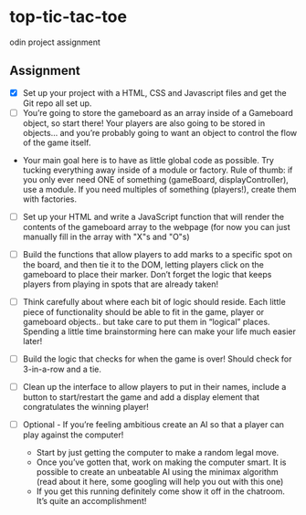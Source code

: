 # top-tic-tac-toe
odin project assignment

## Assignment

- [x] Set up your project with a HTML, CSS and Javascript files and get the Git repo all set up.
- [ ] You’re going to store the gameboard as an array inside of a Gameboard object, so start there! Your players are also going to be stored in objects… and you’re probably going to want an object to control the flow of the game itself.

- Your main goal here is to have as little global code as possible. Try tucking everything away inside of a module or factory. Rule of thumb: if you only ever need ONE of something (gameBoard, displayController), use a module. If you need multiples of something (players!), create them with factories.

- [ ] Set up your HTML and write a JavaScript function that will render the contents of the gameboard array to the webpage (for now you can just manually fill in the array with "X"s and "O"s)

- [ ] Build the functions that allow players to add marks to a specific spot on the board, and then tie it to the DOM, letting players click on the gameboard to place their marker. Don’t forget the logic that keeps players from playing in spots that are already taken!

- [ ] Think carefully about where each bit of logic should reside. Each little piece of functionality should be able to fit in the game, player or gameboard objects.. but take care to put them in “logical” places. Spending a little time brainstorming here can make your life much easier later!

- [ ] Build the logic that checks for when the game is over! Should check for 3-in-a-row and a tie.

- [ ] Clean up the interface to allow players to put in their names, include a button to start/restart the game and add a display element that congratulates the winning player!

- [ ] Optional - If you’re feeling ambitious create an AI so that a player can play against the computer!
    - Start by just getting the computer to make a random legal move.
    - Once you’ve gotten that, work on making the computer smart. It is possible to create an unbeatable AI using the minimax algorithm (read about it here, some googling will help you out with this one)
    - If you get this running definitely come show it off in the chatroom. It’s quite an accomplishment!

